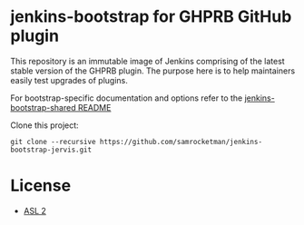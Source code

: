 # jenkins-bootstrap for GHPRB GitHub plugin

This repository is an immutable image of Jenkins comprising of the latest stable
version of the GHPRB plugin.  The purpose here is to help maintainers easily
test upgrades of plugins.

For bootstrap-specific documentation and options refer to the
[jenkins-bootstrap-shared README](jenkins-bootstrap-shared/README.md)

Clone this project:

    git clone --recursive https://github.com/samrocketman/jenkins-bootstrap-jervis.git

# License

* [ASL 2](LICENSE)
